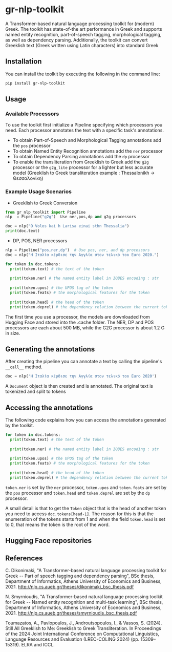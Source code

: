 # gr-nlp-toolkit

A Transformer-based natural language processing toolkit for (modern) Greek. The toolkit has state-of-the art performance in Greek and supports named entity recognition, part-of-speech tagging, morphological tagging, as well as dependency parsing. Additionally, the toolkit can convert Greeklish text (Greek written using Latin characters) into standard Greek

## Installation

You can install the toolkit by executing the following in the command line:
```sh
pip install gr-nlp-toolkit
```

## Usage

### Available Processors

To use the toolkit first initialize a Pipeline specifying which processors you need. Each processor 
annotates the text with a specific task's annotations.

- To obtain Part-of-Speech and Morphological Tagging annotations add the `pos` processor
- To obtain Named Entity Recognition annotations add the `ner` processor
- To obtain Dependency Parsing annotations add the `dp` processor
- To enable the transliteration from Greeklish to Greek add the `g2g` processor or the `g2g_lite` processor for a lighter but less accurate model
  (Greeklish to Greek transliteration example : Thessalonikh -> Θεσσαλονίκη)

### Example Usage Scenarios

- Greeklish to Greek Conversion
```python
from gr_nlp_toolkit import Pipeline
nlp  = Pipeline("g2g")  Use ner,pos,dp and g2g processors

doc = nlp("O Volos kai h Larisa einai sthn Thessalia")
print(doc.text)
```

- DP, POS, NER processors
```python
nlp = Pipeline("pos,ner,dp")  # Use pos, ner, and dp processors
doc = nlp("Η Ιταλία κέρδισε την Αγγλία στον τελικό του Euro 2020.")

for token in doc.tokens:
  print(token.text) # the text of the token
  
  print(token.ner) # the named entity label in IOBES encoding : str
  
  print(token.upos) # the UPOS tag of the token
  print(token.feats) # the morphological features for the token
  
  print(token.head) # the head of the token
  print(token.deprel) # the dependency relation between the current token and its head
```


The first time you use a processor, the models are downloaded from Hugging Face and stored into the .cache folder. The NER, DP and POS processors are each about 500 MB, while the G2G processor is about 1.2 G in size.


## Generating the annotations

After creating the pipeline you can annotate a text by calling the pipeline's `__call__` method.

```python
doc = nlp('Η Ιταλία κέρδισε την Αγγλία στον τελικό του Euro 2020')
```
A `Document` object is then created and is annotated. The original text is tokenized 
and split to tokens

## Accessing the annotations

The following code explains how you can access the annotations generated by the toolkit.

```python
for token in doc.tokens:
  print(token.text) # the text of the token
  
  print(token.ner) # the named entity label in IOBES encoding : str
  
  print(token.upos) # the UPOS tag of the token
  print(token.feats) # the morphological features for the token
  
  print(token.head) # the head of the token
  print(token.deprel) # the dependency relation between the current token and its head
```

`token.ner` is set by the `ner` processor, `token.upos` and `token.feats` are set by the `pos` processor
and `token.head` and `token.deprel` are set by the `dp` processor.

A small detail is that to get the `Token` object that is the head of another token you need to access
`doc.tokens[head-1]`. The reason for this is that the enumeration of the tokens starts from 1 and when the
field `token.head` is set to 0, that means the token is the root of the word.

## Hugging Face repositories

## References
C. Dikonimaki, "A Transformer-based natural language processing toolkit for Greek -- Part of speech tagging and dependency parsing", BSc thesis, Department of Informatics, Athens University of Economics and Business, 2021. http://nlp.cs.aueb.gr/theses/dikonimaki_bsc_thesis.pdf

N. Smyrnioudis, "A Transformer-based natural language processing toolkit for Greek -- Named entity recognition and multi-task learning", BSc thesis, Department of Informatics, Athens University of Economics and Business, 2021. http://nlp.cs.aueb.gr/theses/smyrnioudis_bsc_thesis.pdf

Toumazatos, A., Pavlopoulos, J., Androutsopoulos, I., & Vassos, S. (2024). Still All Greeklish to Me: Greeklish to Greek Transliteration. In Proceedings of the 2024 Joint International Conference on Computational Linguistics, Language Resources and Evaluation (LREC-COLING 2024) (pp. 15309–15319). ELRA and ICCL.

